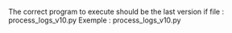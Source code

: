 The correct program to execute should be the last version if file : process_logs_v10.py Exemple : process_logs_v10.py

